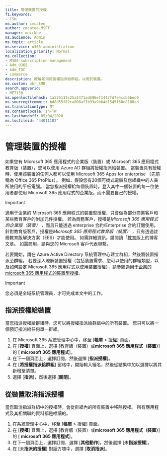 ```yaml
---
title: 管理裝置的授權
f1.keywords:
- CSH
ms.author: cmcatee
author: cmcatee-MSFT
manager: mnirkhe
ms.audience: Admin
ms.topic: article
ms.service: o365-administration
localization_priority: Normal
ms.collection:
- M365-subscription-management
- Adm_O365
- Adm_TOC
- commerce
description: 瞭解如何將授權指派給群組，以用於裝置。
ms.custom: okr_SMB
search.appverid:
- MET150
ms.openlocfilehash: 1a525117c25a2471ad696ef1447fd7e4ccb6bed0
ms.sourcegitcommit: bd8d55f82ca008af1b93a9bb4d1545f68e8188ad
ms.translationtype: MT
ms.contentlocale: zh-TW
ms.lasthandoff: 05/04/2020
ms.locfileid: "44011182"
---
```

# <a name="manage-licenses-for-devices"></a>管理裝置的授權

如果您有 Microsoft 365 應用程式的企業版（裝置）或 Microsoft 365 應用程式教育版（裝置），您可以使用 Azure AD 群組將授權指派給裝置。 當裝置具有授權時，使用該裝置的任何人都可以使用 Microsoft 365 Apps for enterprise （先前稱為 Office 365 ProPlus）。 例如，假設您有20個可擕式電腦及您組織中的人員所使用的平板電腦。 當您指派授權給每個裝置時，登入其中一個裝置的每一位使用者都使用 Microsoft 365 應用程式的企業版，而不需要自己的授權。

> [!IMPORTANT]
> 適用于企業的 Microsoft 365 應用程式的裝置型授權，只會做為部分商業客戶和某些教育客戶的附加元件授權。 若為商務客戶，授權是*Microsoft 365 應用程式的企業版（裝置）* ，而且只能透過 enterprise 合約/Enterprise 合約訂閱使用。 針對教育版客戶，授權是*Microsoft 365 應用程式教育版（裝置）* ，只有透過註冊教育版解決方案（EES）才能使用。 如需詳細資訊，請閱讀「[教育](https://educationblog.microsoft.com/2019/08/attention-it-administrators-announcing-device-based-subscription-for-education/)版上的博客文章。 如需商用，請與您的 Microsoft 客戶代表聯繫。

若要開始，請在 Azure Active Directory 系統管理中心建立群組，然後將裝置指派至群組。 若要深入瞭解裝置授權（包括裝置需求、您可以使用的群組類型，以及如何設定 Microsoft 365 應用程式以使用裝置授權），請參閱[適用于企業的 microsoft 365 應用程式的裝置型授權](https://go.microsoft.com/fwlink/p/?linkid=2094216)。

> [!IMPORTANT]
> 您必須是全域系統管理員，才可完成本文中的工作。

## <a name="assign-licenses-to-devices"></a>指派授權給裝置

當您指派授權給群組時，您可以將授權指派給群組中的所有裝置。 您只可以將一個預訂指派給任何單一群組。

1. 在 Microsoft 365 系統管理中心中，移至 [**帳單** > <a href="https://go.microsoft.com/fwlink/p/?linkid=842264" target="_blank">授權</a>] 頁面。
2. 在 [**授權**] 頁面上，選擇 [教育版（裝置）或**microsoft 365 應用程式（裝置）**] 的 [ **microsoft 365 應用程式**]。
3. 在下一個頁面上，選擇訂閱，然後選擇 [**指派授權**]。
4. 在 [**將授權指派給群組**] 窗格中，開始輸入組名，然後從結果中加以選擇以將其新增至清單。
5. 選擇 [**指派**]，然後選擇 [**關閉**]。

## <a name="unassign-licenses-from-devices"></a>從裝置取消指派授權

當您取消指派群組中的授權時，會從群組內的所有裝置中移除授權。 所有應用程式及其相關聯的資料都是唯讀的。

1. 在系統管理中心中，移至 [**帳單** > <a href="https://go.microsoft.com/fwlink/p/?linkid=842264" target="_blank">授權</a>] 頁面。
2. 在 [**授權**] 頁面上，選擇 [教育版（裝置）或**microsoft 365 應用程式（裝置）**] 的 [ **microsoft 365 應用程式**]。
3. 在下一個頁面上，選擇訂閱，選擇 [**其他動作**]，然後選擇 [未**指派授權**]。
4. 在 [未**指派的授權**] 對話方塊中，選擇 [**取消指派**]。